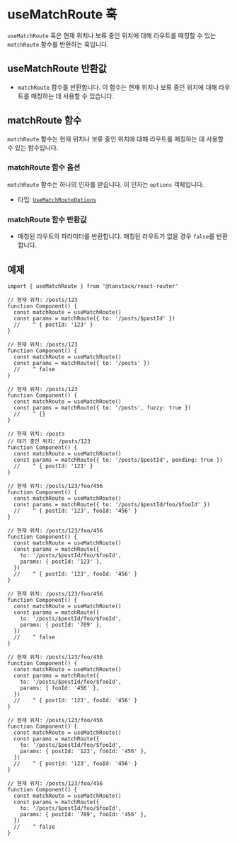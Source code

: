 # useMatchRoute 훅

`useMatchRoute` 훅은 현재 위치나 보류 중인 위치에 대해 라우트를 매칭할 수 있는 `matchRoute` 함수를 반환하는 훅입니다.


## useMatchRoute 반환값

- `matchRoute` 함수를 반환합니다. 이 함수는 현재 위치나 보류 중인 위치에 대해 라우트를 매칭하는 데 사용할 수 있습니다.


## matchRoute 함수

`matchRoute` 함수는 현재 위치나 보류 중인 위치에 대해 라우트를 매칭하는 데 사용할 수 있는 함수입니다.


### matchRoute 함수 옵션

`matchRoute` 함수는 하나의 인자를 받습니다. 이 인자는 `options` 객체입니다.

- 타입: [`UseMatchRouteOptions`](./UseMatchRouteOptionsType.md)


### matchRoute 함수 반환값

- 매칭된 라우트의 파라미터를 반환합니다. 매칭된 라우트가 없을 경우 `false`를 반환합니다.


## 예제

```tsx
import { useMatchRoute } from '@tanstack/react-router'

// 현재 위치: /posts/123
function Component() {
  const matchRoute = useMatchRoute()
  const params = matchRoute({ to: '/posts/$postId' })
  //    ^ { postId: '123' }
}

// 현재 위치: /posts/123
function Component() {
  const matchRoute = useMatchRoute()
  const params = matchRoute({ to: '/posts' })
  //    ^ false
}

// 현재 위치: /posts/123
function Component() {
  const matchRoute = useMatchRoute()
  const params = matchRoute({ to: '/posts', fuzzy: true })
  //    ^ {}
}

// 현재 위치: /posts
// 대기 중인 위치: /posts/123
function Component() {
  const matchRoute = useMatchRoute()
  const params = matchRoute({ to: '/posts/$postId', pending: true })
  //    ^ { postId: '123' }
}

// 현재 위치: /posts/123/foo/456
function Component() {
  const matchRoute = useMatchRoute()
  const params = matchRoute({ to: '/posts/$postId/foo/$fooId' })
  //    ^ { postId: '123', fooId: '456' }
}

// 현재 위치: /posts/123/foo/456
function Component() {
  const matchRoute = useMatchRoute()
  const params = matchRoute({
    to: '/posts/$postId/foo/$fooId',
    params: { postId: '123' },
  })
  //    ^ { postId: '123', fooId: '456' }
}

// 현재 위치: /posts/123/foo/456
function Component() {
  const matchRoute = useMatchRoute()
  const params = matchRoute({
    to: '/posts/$postId/foo/$fooId',
    params: { postId: '789' },
  })
  //    ^ false
}

// 현재 위치: /posts/123/foo/456
function Component() {
  const matchRoute = useMatchRoute()
  const params = matchRoute({
    to: '/posts/$postId/foo/$fooId',
    params: { fooId: '456' },
  })
  //    ^ { postId: '123', fooId: '456' }
}

// 현재 위치: /posts/123/foo/456
function Component() {
  const matchRoute = useMatchRoute()
  const params = matchRoute({
    to: '/posts/$postId/foo/$fooId',
    params: { postId: '123', fooId: '456' },
  })
  //    ^ { postId: '123', fooId: '456' }
}

// 현재 위치: /posts/123/foo/456
function Component() {
  const matchRoute = useMatchRoute()
  const params = matchRoute({
    to: '/posts/$postId/foo/$fooId',
    params: { postId: '789', fooId: '456' },
  })
  //    ^ false
}
```



